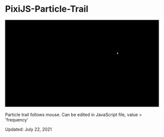 # PixiJS-Particle-Trail
<img src='particle-trail.gif'>

Particle trail follows mouse. Can be edited in JavaScript file, value = 'frequency'
<p>Updated: July 22, 2021</p>

